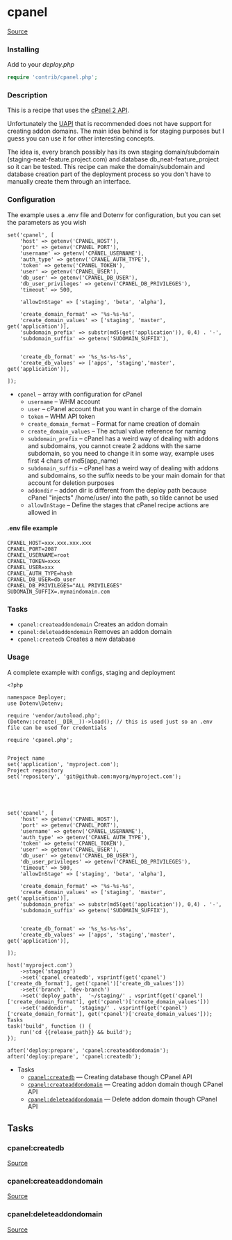<!-- DO NOT EDIT THIS FILE! -->
<!-- Instead edit contrib/cpanel.php -->
<!-- Then run bin/docgen -->

# cpanel

[Source](/contrib/cpanel.php)


### Installing

Add to your _deploy.php_

```php
require 'contrib/cpanel.php';
```

### Description
This is a recipe that uses the [cPanel 2 API](https://documentation.cPanel.net/display/DD/Guide+to+cPanel+API+2).

Unfortunately the [UAPI](https://documentation.cPanel.net/display/DD/Guide+to+UAPI) that is recommended does not have support for creating addon domains.
The main idea behind is for staging purposes but I guess you can use it for other interesting concepts.

The idea is, every branch possibly has its own staging domain/subdomain (staging-neat-feature.project.com) and database db_neat-feature_project so it can be tested.
This recipe can make the domain/subdomain and database creation part of the deployment process so you don't have to manually create them through an interface.


### Configuration
The example uses a .env file and Dotenv for configuration, but you can set the parameters as you wish
```
set('cpanel', [
    'host' => getenv('CPANEL_HOST'),
    'port' => getenv('CPANEL_PORT'),
    'username' => getenv('CPANEL_USERNAME'),
    'auth_type' => getenv('CPANEL_AUTH_TYPE'),
    'token' => getenv('CPANEL_TOKEN'),
    'user' => getenv('CPANEL_USER'),
    'db_user' => getenv('CPANEL_DB_USER'),
    'db_user_privileges' => getenv('CPANEL_DB_PRIVILEGES'),
    'timeout' => 500,

    'allowInStage' => ['staging', 'beta', 'alpha'],

    'create_domain_format' => '%s-%s-%s',
    'create_domain_values' => ['staging', 'master', get('application')],
    'subdomain_prefix' => substr(md5(get('application')), 0,4) . '-',
    'subdomain_suffix' => getenv('SUDOMAIN_SUFFIX'),


    'create_db_format' => '%s_%s-%s-%s',
    'create_db_values' => ['apps', 'staging','master', get('application')],

]);
```

- `cpanel` – array with configuration for cPanel
    - `username` – WHM account
    - `user` – cPanel account that you want in charge of the domain
    - `token` – WHM API token
    - `create_domain_format` – Format for name creation of domain
    - `create_domain_values` – The actual value reference for naming
    - `subdomain_prefix` – cPanel has a weird way of dealing with addons and subdomains, you cannot create 2 addons with the same subdomain, so you need to change it in some way, example uses first 4 chars of md5(app_name)
    - `subdomain_suffix` – cPanel has a weird way of dealing with addons and subdomains, so the suffix needs to be your main domain for that account for deletion purposes
    - `addondir` – addon dir is different from the deploy path because cPanel "injects" /home/user/ into the path, so tilde cannot be used
    - `allowInStage` – Define the stages that cPanel recipe actions are allowed in


#### .env file example
```
CPANEL_HOST=xxx.xxx.xxx.xxx
CPANEL_PORT=2087
CPANEL_USERNAME=root
CPANEL_TOKEN=xxxx
CPANEL_USER=xxx
CPANEL_AUTH_TYPE=hash
CPANEL_DB_USER=db_user
CPANEL_DB_PRIVILEGES="ALL PRIVILEGES"
SUDOMAIN_SUFFIX=.mymaindomain.com

```

### Tasks

- `cpanel:createaddondomain` Creates an addon domain
- `cpanel:deleteaddondomain` Removes an addon domain
- `cpanel:createdb` Creates a new database

### Usage

A complete example with configs, staging and deployment

```
<?php

namespace Deployer;
use Dotenv\Dotenv;

require 'vendor/autoload.php';
(Dotenv::create(__DIR__))->load(); // this is used just so an .env file can be used for credentials

require 'cpanel.php';


Project name
set('application', 'myproject.com');
Project repository
set('repository', 'git@github.com:myorg/myproject.com');





set('cpanel', [
    'host' => getenv('CPANEL_HOST'),
    'port' => getenv('CPANEL_PORT'),
    'username' => getenv('CPANEL_USERNAME'),
    'auth_type' => getenv('CPANEL_AUTH_TYPE'),
    'token' => getenv('CPANEL_TOKEN'),
    'user' => getenv('CPANEL_USER'),
    'db_user' => getenv('CPANEL_DB_USER'),
    'db_user_privileges' => getenv('CPANEL_DB_PRIVILEGES'),
    'timeout' => 500,
    'allowInStage' => ['staging', 'beta', 'alpha'],

    'create_domain_format' => '%s-%s-%s',
    'create_domain_values' => ['staging', 'master', get('application')],
    'subdomain_prefix' => substr(md5(get('application')), 0,4) . '-',
    'subdomain_suffix' => getenv('SUDOMAIN_SUFFIX'),


    'create_db_format' => '%s_%s-%s-%s',
    'create_db_values' => ['apps', 'staging','master', get('application')],

]);

host('myproject.com')
    ->stage('staging')
    ->set('cpanel_createdb', vsprintf(get('cpanel')['create_db_format'], get('cpanel')['create_db_values']))
    ->set('branch', 'dev-branch')
    ->set('deploy_path',  '~/staging/' . vsprintf(get('cpanel')['create_domain_format'], get('cpanel')['create_domain_values']))
    ->set('addondir',  'staging/' . vsprintf(get('cpanel')['create_domain_format'], get('cpanel')['create_domain_values']));
Tasks
task('build', function () {
    run('cd {{release_path}} && build');
});

after('deploy:prepare', 'cpanel:createaddondomain');
after('deploy:prepare', 'cpanel:createdb');
```


* Tasks
  * [`cpanel:createdb`](#cpanel:createdb) — Creating database though CPanel API
  * [`cpanel:createaddondomain`](#cpanel:createaddondomain) — Creating addon domain though CPanel API
  * [`cpanel:deleteaddondomain`](#cpanel:deleteaddondomain) — Delete addon domain though CPanel API


## Tasks
### cpanel:createdb
[Source](/contrib/cpanel.php#L203)



### cpanel:createaddondomain
[Source](/contrib/cpanel.php#L231)



### cpanel:deleteaddondomain
[Source](/contrib/cpanel.php#L254)



